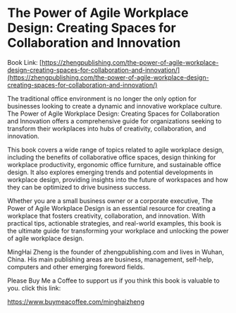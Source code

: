 # The Power of Agile Workplace Design: Creating Spaces for Collaboration and Innovation

Book Link: [https://zhengpublishing.com/the-power-of-agile-workplace-design-creating-spaces-for-collaboration-and-innovation/](https://zhengpublishing.com/the-power-of-agile-workplace-design-creating-spaces-for-collaboration-and-innovation/)

The traditional office environment is no longer the only option for businesses looking to create a dynamic and innovative workplace culture. The Power of Agile Workplace Design: Creating Spaces for Collaboration and Innovation offers a comprehensive guide for organizations seeking to transform their workplaces into hubs of creativity, collaboration, and innovation.

This book covers a wide range of topics related to agile workplace design, including the benefits of collaborative office spaces, design thinking for workplace productivity, ergonomic office furniture, and sustainable office design. It also explores emerging trends and potential developments in workplace design, providing insights into the future of workspaces and how they can be optimized to drive business success.

Whether you are a small business owner or a corporate executive, The Power of Agile Workplace Design is an essential resource for creating a workplace that fosters creativity, collaboration, and innovation. With practical tips, actionable strategies, and real-world examples, this book is the ultimate guide for transforming your workplace and unlocking the power of agile workplace design.

MingHai Zheng is the founder of zhengpublishing.com and lives in Wuhan, China. His main publishing areas are business, management, self-help, computers and other emerging foreword fields.

Please Buy Me a Coffee to support us if you think this book is valuable to you. click this link:

https://www.buymeacoffee.com/minghaizheng
